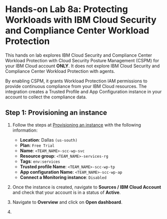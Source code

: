 # Hands-on Lab 8a: Protecting Workloads with IBM Cloud Security and Compliance Center Workload Protection

This hands on lab explores IBM Cloud Security and Compliance Center Workload Protection with Cloud Security Posture Management (CSPM) for your IBM Cloud account **ONLY**. It does not explore IBM Cloud Security and Compliance Center Workload Protection with agents.

By enabling CSPM, it grants Workload Protection IAM permissions to provide continuous compliance from your IBM Cloud resources. The integration creates a Trusted Profile and App Configuration instance in your account to collect the compliance data.

## Step 1: Provisioning an instance

1. Follow the steps at [Provisioning an instance](https://cloud.ibm.com/docs/workload-protection?topic=workload-protection-provision&interface=ui) with the following information:

   * **Location**: Dallas `(us-south)`
   * **Plan**: `Free Trial`
   * **Name**: `<TEAM_NAME>-scc-wp-svc`
   * **Resource group**: `<TEAM_NAME>-services-rg`
   * **Tags**: `env:services`
   * **Trusted profile Name**: `<TEAM_NAME>-scc-wp-tp`
   * **App configuration Name**: `<TEAM_NAME>-scc-wp-ap`
   * **Connect a Monitoring instance**: `Disabled`

2. Once the instance is created, navigate to **Sources / IBM Cloud Account** and check that your account is in a status of **Active**.
3. Navigate to **Overview** and click on **Open dashboard**.
4. 